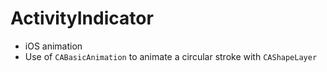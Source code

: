 # ActivityIndicator

- iOS animation
- Use of `CABasicAnimation` to animate a circular stroke with `CAShapeLayer`
